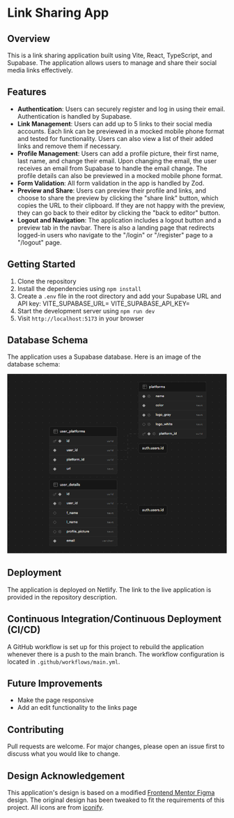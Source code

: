 # Link Sharing App

## Overview

This is a link sharing application built using Vite, React, TypeScript, and Supabase. The application allows users to manage and share their social media links effectively.

## Features

- **Authentication**: Users can securely register and log in using their email. Authentication is handled by Supabase.
- **Link Management**: Users can add up to 5 links to their social media accounts. Each link can be previewed in a mocked mobile phone format and tested for functionality. Users can also view a list of their added links and remove them if necessary.
- **Profile Management**: Users can add a profile picture, their first name, last name, and change their email. Upon changing the email, the user receives an email from Supabase to handle the email change. The profile details can also be previewed in a mocked mobile phone format.
- **Form Validation**: All form validation in the app is handled by Zod.
- **Preview and Share**: Users can preview their profile and links, and choose to share the preview by clicking the "share link" button, which copies the URL to their clipboard. If they are not happy with the preview, they can go back to their editor by clicking the "back to editor" button.
- **Logout and Navigation**: The application includes a logout button and a preview tab in the navbar. There is also a landing page that redirects logged-in users who navigate to the "/login" or "/register" page to a "/logout" page.

## Getting Started

1. Clone the repository
2. Install the dependencies using `npm install`
3. Create a `.env` file in the root directory and add your Supabase URL and API key:
   VITE_SUPABASE_URL=<Your Supabase URL> VITE_SUPABASE_API_KEY=<Your Supabase API Key>
4. Start the development server using `npm run dev`
5. Visit `http://localhost:5173` in your browser

## Database Schema

The application uses a Supabase database. Here is an image of the database schema:

![Database Schema](public\dbSchema.png)

## Deployment

The application is deployed on Netlify. The link to the live application is provided in the repository description.

## Continuous Integration/Continuous Deployment (CI/CD)

A GitHub workflow is set up for this project to rebuild the application whenever there is a push to the main branch. The workflow configuration is located in `.github/workflows/main.yml`.

## Future Improvements

- Make the page responsive
- Add an edit functionality to the links page

## Contributing

Pull requests are welcome. For major changes, please open an issue first to discuss what you would like to change.

## Design Acknowledgement

This application's design is based on a modified [Frontend Mentor Figma](https://www.frontendmentor.io/challenges/linksharing-app-Fbt7yweGsT) design. The original design has been tweaked to fit the requirements of this project.
All icons are from [iconify](https://icon-sets.iconify.design/).
